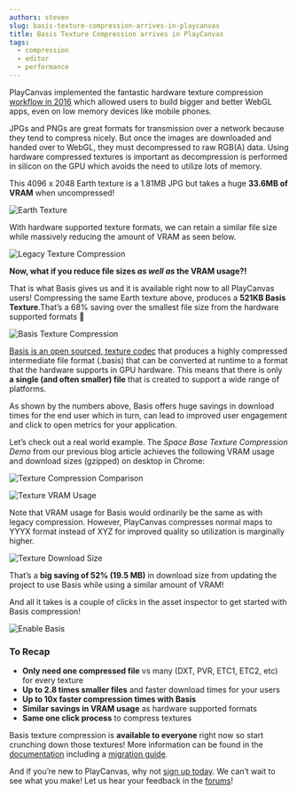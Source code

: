 ```yaml
---
authors: steven
slug: basis-texture-compression-arrives-in-playcanvas
title: Basis Texture Compression arrives in PlayCanvas
tags:
  - compression
  - editor
  - performance
---
```


PlayCanvas implemented the fantastic hardware texture compression [workflow in 2016](https://blog.playcanvas.com/webgl-texture-compression-made-easy/#more-2426) which allowed users to build bigger and better WebGL apps, even on low memory devices like mobile phones.

JPGs and PNGs are great formats for transmission over a network because they tend to compress nicely. But once the images are downloaded and handed over to WebGL, they must decompressed to raw RGB(A) data. Using hardware compressed textures is important as decompression is performed in silicon on the GPU which avoids the need to utilize lots of memory.

<!-- truncate -->

This 4096 x 2048 Earth texture is a 1.81MB JPG but takes a huge **33.6MB of VRAM** when uncompressed!

![Earth Texture](/img/texture-earth.jpg)

With hardware supported texture formats, we can retain a similar file size while massively reducing the amount of VRAM as seen below.

![Legacy Texture Compression](/img/editor-legacy-texture-compression.png)

**Now, what if you reduce file sizes _as well as_ the VRAM usage?!**

That is what Basis gives us and it is available right now to all PlayCanvas users! Compressing the same Earth texture above, produces a **521KB Basis Texture**.That’s a 68% saving over the smallest file size from the hardware supported formats 💪

![Basis Texture Compression](/img/editor-basis-texture-compression.png)

[Basis is an open sourced, texture codec](https://github.com/BinomialLLC/basis_universal) that produces a highly compressed intermediate file format (.basis) that can be converted at runtime to a format that the hardware supports in GPU hardware. This means that there is only **a single (and often smaller) file** that is created to support a wide range of platforms.

As shown by the numbers above, Basis offers huge savings in download times for the end user which in turn, can lead to improved user engagement and click to open metrics for your application.

Let’s check out a real world example. The _Space Base Texture Compression Demo_ from our previous blog article achieves the following VRAM usage and download sizes (gzipped) on desktop in Chrome:

![Texture Compression Comparison](/img/texture-compression-comparison.jpg)

![Texture VRAM Usage](/img/texture-vram-usage.png)

Note that VRAM usage for Basis would ordinarily be the same as with legacy compression. However, PlayCanvas compresses normal maps to YYYX format instead of XYZ for improved quality so utilization is marginally higher.

![Texture Download Size](/img/texture-download-size.png)

That’s a **big saving of 52% (19.5 MB)** in download size from updating the project to use Basis while using a similar amount of VRAM!

And all it takes is a couple of clicks in the asset inspector to get started with Basis compression!

![Enable Basis](/img/editor-enable-basis.gif)

### To Recap

- **Only need one compressed file** vs many (DXT, PVR, ETC1, ETC2, etc) for every texture
- **Up to 2.8 times smaller files** and faster download times for your users
- **Up to 10x faster compression times with Basis**
- **Similar savings in VRAM usage** as hardware supported formats
- **Same one click process** to compress textures

Basis texture compression is **available to everyone** right now so start crunching down those textures! More information can be found in the [documentation](https://developer.playcanvas.com/user-manual/optimization/texture-compression/) including a [migration guide](https://developer.playcanvas.com/user-manual/assets/textures/texture-compression/#migrating-from-legacy-to-basis-texture-compression).

And if you’re new to PlayCanvas, why not [sign up today](https://playcanvas.com/). We can’t wait to see what you make! Let us hear your feedback in the [forums](https://forum.playcanvas.com/)!
